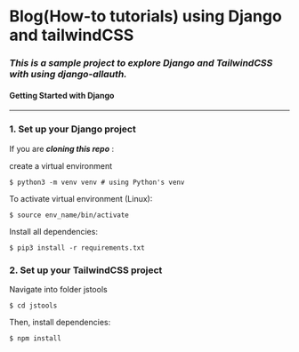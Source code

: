 # Blog(How-to tutorials) using Django and tailwindCSS

### *This is a sample project to explore Django and TailwindCSS with using django-allauth.*


#### Getting Started with Django
____________
### 1. Set up your Django project

If you are ___cloning this repo___ :

create a virtual environment 

    $ python3 -m venv venv # using Python's venv

To activate virtual environment (Linux):

    $ source env_name/bin/activate

Install all dependencies:

    $ pip3 install -r requirements.txt

### 2. Set up your TailwindCSS project

Navigate into folder jstools

    $ cd jstools

Then, install dependencies:

    $ npm install
